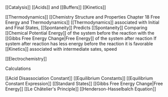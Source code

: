 [[Catalysis]]
[[Acids]] and [[Buffers]]
[[Kinetics]]

[[Thermodynamics]]
[[Chemistry Structure and Properties Chapter 18 Free Energy and Thermodynamics]] 
	[[Thermodynamics]] associated with Initial and Final States, [[Spontaneity]]
		Predicts [[Spontaneity]]
		Comparing [[Chemical Potential Energy]] of the system before the reaction with the [[Gibbs Free Energy Change|Free Energy]] of the system after reaction
		If system after reaction has less energy before the reaction it is favorable
	[[Kinetics]] associated with intermediate sates, speed

[[Electrochemistry]]

Calculations

[[Acid Disassociation Constant]] 
[[Equilibrium Constants]]
	[[Equilibrium Constant Expression]] 
[[Standard States]] 
[[Gibbs Free Energy Change|Free Energy]] 
[[Le Châtelier's Principle]] 
[[Henderson-Hasselbalch Equation]] 